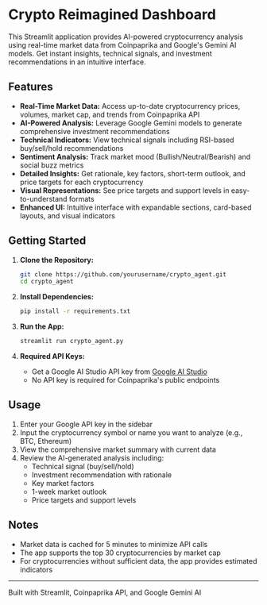 # Crypto Reimagined Dashboard

This Streamlit application provides AI-powered cryptocurrency analysis using real-time market data from Coinpaprika and Google's Gemini AI models. Get instant insights, technical signals, and investment recommendations in an intuitive interface.

## Features

- **Real-Time Market Data:** Access up-to-date cryptocurrency prices, volumes, market cap, and trends from Coinpaprika API
- **AI-Powered Analysis:** Leverage Google Gemini models to generate comprehensive investment recommendations
- **Technical Indicators:** View technical signals including RSI-based buy/sell/hold recommendations
- **Sentiment Analysis:** Track market mood (Bullish/Neutral/Bearish) and social buzz metrics
- **Detailed Insights:** Get rationale, key factors, short-term outlook, and price targets for each cryptocurrency
- **Visual Representations:** See price targets and support levels in easy-to-understand formats
- **Enhanced UI:** Intuitive interface with expandable sections, card-based layouts, and visual indicators

## Getting Started

1. **Clone the Repository:**
   ```bash
   git clone https://github.com/yourusername/crypto_agent.git
   cd crypto_agent
   ```

2. **Install Dependencies:**
   ```bash
   pip install -r requirements.txt
   ```

3. **Run the App:**
   ```bash
   streamlit run crypto_agent.py
   ```

4. **Required API Keys:**
   - Get a Google AI Studio API key from [Google AI Studio](https://makersuite.google.com/app/apikey)
   - No API key is required for Coinpaprika's public endpoints

## Usage

1. Enter your Google API key in the sidebar
2. Input the cryptocurrency symbol or name you want to analyze (e.g., BTC, Ethereum)
3. View the comprehensive market summary with current data
4. Review the AI-generated analysis including:
   - Technical signal (buy/sell/hold)
   - Investment recommendation with rationale
   - Key market factors
   - 1-week market outlook
   - Price targets and support levels

## Notes

- Market data is cached for 5 minutes to minimize API calls
- The app supports the top 30 cryptocurrencies by market cap
- For cryptocurrencies without sufficient data, the app provides estimated indicators

---

Built with Streamlit, Coinpaprika API, and Google Gemini AI